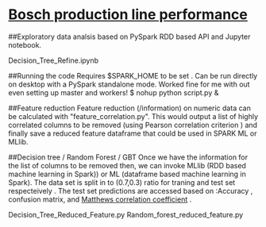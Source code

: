 # [Bosch production line performance](https://www.kaggle.com/c/bosch-production-line-performance)


##Exploratory data analsis based on PySpark RDD based API and Jupyter notebook.

Decision_Tree_Refine.ipynb	

##Running the code 
Requires $SPARK_HOME to be set . Can be run directly on desktop with a PySpark standalone mode. Worked fine for me with out even setting up master and workers! 
$ nohup python script.py &

##Feature reduction
Feature reduction (/information) on numeric data can be calculated with "feature_correlation.py". This would output a list of highly correlated  columns to be removed (using Pearson correlation criterion ) and finally save a reduced feature dataframe that could be used in SPARK ML or MLlib.

##Decision tree / Random Forest / GBT
Once we have the information for the list of columns to be removed then, we can invoke MLlib (RDD based machine learning in Spark)) or  ML (dataframe based machine learning in Spark). The data set is split in to (0.7,0.3) ratio for traning and test set respecteively . The test set predictions are accessed based on :Accuracy , confusion matrix, and [Matthews correlation coefficient](https://en.wikipedia.org/wiki/Matthews_correlation_coefficient) . 

Decision_Tree_Reduced_Feature.py
Random_forest_reduced_feature.py 
